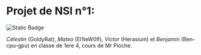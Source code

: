 # Projet de NSI n°1:

![Static Badge](https://img.shields.io/badge/Groupe_1-Projet_1-blue)


*Célestin* (GoldyRat), *Mateo* (El1teW0lf), *Victor* (Herasium) et *Benjamin* (Ben-cpu-gpu) en classe de 1ere 4, cours de Mr Pioche.


